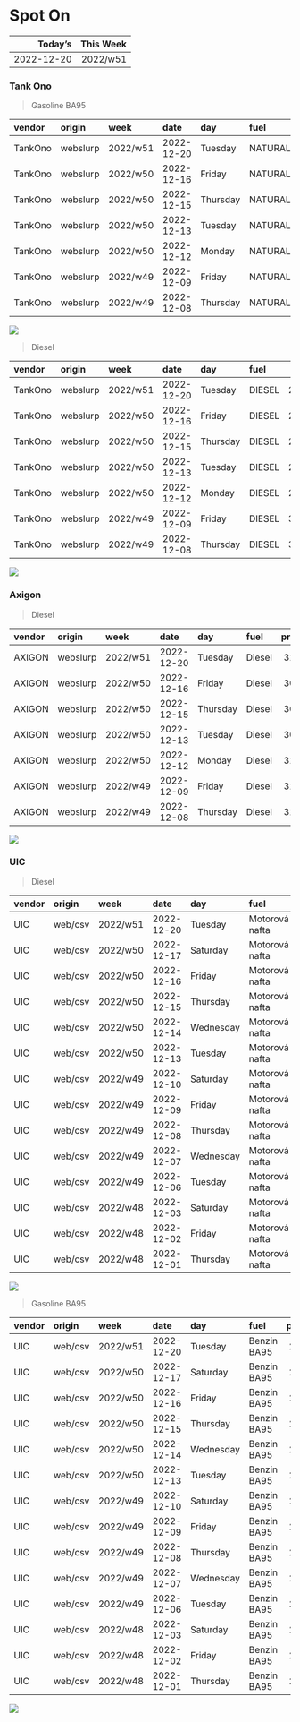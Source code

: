Spot On
================

|    Today’s | This Week |
|-----------:|----------:|
| 2022-12-20 |  2022/w51 |

### Tank Ono

> Gasoline BA95

| vendor  | origin   | week     | date       | day      | fuel      | price | PriceVAT |
|:--------|:---------|:---------|:-----------|:---------|:----------|------:|---------:|
| TankOno | webslurp | 2022/w51 | 2022-12-20 | Tuesday  | NATURAL95 | 28.02 |     33.9 |
| TankOno | webslurp | 2022/w50 | 2022-12-16 | Friday   | NATURAL95 | 28.02 |     33.9 |
| TankOno | webslurp | 2022/w50 | 2022-12-15 | Thursday | NATURAL95 | 28.02 |     33.9 |
| TankOno | webslurp | 2022/w50 | 2022-12-13 | Tuesday  | NATURAL95 | 28.02 |     33.9 |
| TankOno | webslurp | 2022/w50 | 2022-12-12 | Monday   | NATURAL95 | 28.02 |     33.9 |
| TankOno | webslurp | 2022/w49 | 2022-12-09 | Friday   | NATURAL95 | 28.84 |     34.9 |
| TankOno | webslurp | 2022/w49 | 2022-12-08 | Thursday | NATURAL95 | 28.84 |     34.9 |

<img src="SpotOn_files/figure-gfm/tono-ba95-1.png" style="display: block; margin: auto auto auto 0;" />

> Diesel

| vendor  | origin   | week     | date       | day      | fuel   | price | PriceVAT |
|:--------|:---------|:---------|:-----------|:---------|:-------|------:|---------:|
| TankOno | webslurp | 2022/w51 | 2022-12-20 | Tuesday  | DIESEL | 29.67 |     35.9 |
| TankOno | webslurp | 2022/w50 | 2022-12-16 | Friday   | DIESEL | 29.67 |     35.9 |
| TankOno | webslurp | 2022/w50 | 2022-12-15 | Thursday | DIESEL | 29.67 |     35.9 |
| TankOno | webslurp | 2022/w50 | 2022-12-13 | Tuesday  | DIESEL | 29.67 |     35.9 |
| TankOno | webslurp | 2022/w50 | 2022-12-12 | Monday   | DIESEL | 29.67 |     35.9 |
| TankOno | webslurp | 2022/w49 | 2022-12-09 | Friday   | DIESEL | 30.50 |     36.9 |
| TankOno | webslurp | 2022/w49 | 2022-12-08 | Thursday | DIESEL | 30.50 |     36.9 |

<img src="SpotOn_files/figure-gfm/tono-diesel-1.png" style="display: block; margin: auto auto auto 0;" />

### Axigon

> Diesel

| vendor | origin   | week     | date       | day      | fuel   | price | PriceVAT |
|:-------|:---------|:---------|:-----------|:---------|:-------|------:|---------:|
| AXIGON | webslurp | 2022/w51 | 2022-12-20 | Tuesday  | Diesel |  31.0 |     37.5 |
| AXIGON | webslurp | 2022/w50 | 2022-12-16 | Friday   | Diesel |  30.6 |     37.0 |
| AXIGON | webslurp | 2022/w50 | 2022-12-15 | Thursday | Diesel |  30.5 |     36.9 |
| AXIGON | webslurp | 2022/w50 | 2022-12-13 | Tuesday  | Diesel |  30.5 |     36.9 |
| AXIGON | webslurp | 2022/w50 | 2022-12-12 | Monday   | Diesel |  31.4 |     38.0 |
| AXIGON | webslurp | 2022/w49 | 2022-12-09 | Friday   | Diesel |  31.6 |     38.3 |
| AXIGON | webslurp | 2022/w49 | 2022-12-08 | Thursday | Diesel |  31.6 |     38.3 |

<img src="SpotOn_files/figure-gfm/axigon-diesel-1.png" style="display: block; margin: auto auto auto 0;" />

### UIC

> Diesel

| vendor | origin  | week     | date       | day       | fuel           | price | priceVAT |
|:-------|:--------|:---------|:-----------|:----------|:---------------|------:|---------:|
| UIC    | web/csv | 2022/w51 | 2022-12-20 | Tuesday   | Motorová nafta |  29.4 |     35.6 |
| UIC    | web/csv | 2022/w50 | 2022-12-17 | Saturday  | Motorová nafta |  29.8 |     36.1 |
| UIC    | web/csv | 2022/w50 | 2022-12-16 | Friday    | Motorová nafta |  29.8 |     36.1 |
| UIC    | web/csv | 2022/w50 | 2022-12-15 | Thursday  | Motorová nafta |  29.6 |     35.8 |
| UIC    | web/csv | 2022/w50 | 2022-12-14 | Wednesday | Motorová nafta |  29.0 |     35.1 |
| UIC    | web/csv | 2022/w50 | 2022-12-13 | Tuesday   | Motorová nafta |  28.3 |     34.2 |
| UIC    | web/csv | 2022/w49 | 2022-12-10 | Saturday  | Motorová nafta |  28.0 |     33.9 |
| UIC    | web/csv | 2022/w49 | 2022-12-09 | Friday    | Motorová nafta |  28.0 |     33.9 |
| UIC    | web/csv | 2022/w49 | 2022-12-08 | Thursday  | Motorová nafta |  28.5 |     34.5 |
| UIC    | web/csv | 2022/w49 | 2022-12-07 | Wednesday | Motorová nafta |  29.2 |     35.3 |
| UIC    | web/csv | 2022/w49 | 2022-12-06 | Tuesday   | Motorová nafta |  30.0 |     36.3 |
| UIC    | web/csv | 2022/w48 | 2022-12-03 | Saturday  | Motorová nafta |  30.3 |     36.7 |
| UIC    | web/csv | 2022/w48 | 2022-12-02 | Friday    | Motorová nafta |  30.6 |     37.0 |
| UIC    | web/csv | 2022/w48 | 2022-12-01 | Thursday  | Motorová nafta |  30.7 |     37.1 |

<img src="SpotOn_files/figure-gfm/uic-diesel-1.png" style="display: block; margin: auto auto auto 0;" />

> Gasoline BA95

| vendor | origin  | week     | date       | day       | fuel        | price | priceVAT |
|:-------|:--------|:---------|:-----------|:----------|:------------|------:|---------:|
| UIC    | web/csv | 2022/w51 | 2022-12-20 | Tuesday   | Benzin BA95 |  27.5 |     33.3 |
| UIC    | web/csv | 2022/w50 | 2022-12-17 | Saturday  | Benzin BA95 |  27.5 |     33.3 |
| UIC    | web/csv | 2022/w50 | 2022-12-16 | Friday    | Benzin BA95 |  27.7 |     33.5 |
| UIC    | web/csv | 2022/w50 | 2022-12-15 | Thursday  | Benzin BA95 |  27.7 |     33.5 |
| UIC    | web/csv | 2022/w50 | 2022-12-14 | Wednesday | Benzin BA95 |  27.4 |     33.2 |
| UIC    | web/csv | 2022/w50 | 2022-12-13 | Tuesday   | Benzin BA95 |  27.2 |     32.9 |
| UIC    | web/csv | 2022/w49 | 2022-12-10 | Saturday  | Benzin BA95 |  27.2 |     32.9 |
| UIC    | web/csv | 2022/w49 | 2022-12-09 | Friday    | Benzin BA95 |  27.3 |     33.0 |
| UIC    | web/csv | 2022/w49 | 2022-12-08 | Thursday  | Benzin BA95 |  27.8 |     33.6 |
| UIC    | web/csv | 2022/w49 | 2022-12-07 | Wednesday | Benzin BA95 |  28.4 |     34.4 |
| UIC    | web/csv | 2022/w49 | 2022-12-06 | Tuesday   | Benzin BA95 |  28.8 |     34.8 |
| UIC    | web/csv | 2022/w48 | 2022-12-03 | Saturday  | Benzin BA95 |  29.1 |     35.2 |
| UIC    | web/csv | 2022/w48 | 2022-12-02 | Friday    | Benzin BA95 |  29.2 |     35.3 |
| UIC    | web/csv | 2022/w48 | 2022-12-01 | Thursday  | Benzin BA95 |  29.4 |     35.6 |

<img src="SpotOn_files/figure-gfm/uic-ba95-1.png" style="display: block; margin: auto auto auto 0;" />
